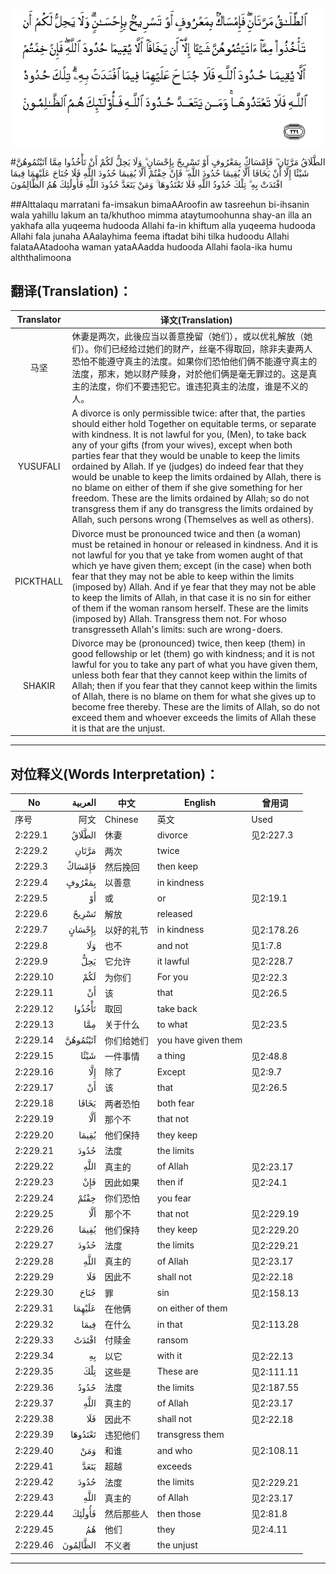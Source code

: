 ![002:229](images/002_229.gif)

#الطَّلَاقُ مَرَّتَانِ ۖ فَإِمْسَاكٌ بِمَعْرُوفٍ أَوْ تَسْرِيحٌ بِإِحْسَانٍ ۗ وَلَا يَحِلُّ لَكُمْ أَنْ تَأْخُذُوا مِمَّا آتَيْتُمُوهُنَّ شَيْئًا إِلَّا أَنْ يَخَافَا أَلَّا يُقِيمَا حُدُودَ اللَّهِ ۖ فَإِنْ خِفْتُمْ أَلَّا يُقِيمَا حُدُودَ اللَّهِ فَلَا جُنَاحَ عَلَيْهِمَا فِيمَا افْتَدَتْ بِهِ ۗ تِلْكَ حُدُودُ اللَّهِ فَلَا تَعْتَدُوهَا ۚ وَمَنْ يَتَعَدَّ حُدُودَ اللَّهِ فَأُولَٰئِكَ هُمُ الظَّالِمُونَ 

##Alttalaqu marratani fa-imsakun bimaAAroofin aw tasreehun bi-ihsanin wala yahillu lakum an ta/khuthoo mimma ataytumoohunna shay-an illa an yakhafa alla yuqeema hudooda Allahi fa-in khiftum alla yuqeema hudooda Allahi fala junaha AAalayhima feema iftadat bihi tilka hudoodu Allahi falataAAtadooha waman yataAAadda hudooda Allahi faola-ika humu alththalimoona 

## 翻译(Translation)：

| Translator | 译文(Translation)                                            |
| :--------: | ------------------------------------------------------------ |
|    马坚    | 休妻是两次，此後应当以善意挽留（她们），或以优礼解放（她们）。你们已经给过她们的财产，丝毫不得取回，除非夫妻两人恐怕不能遵守真主的法度。如果你们恐怕他们俩不能遵守真主的法度，那末，她以财产赎身，对於他们俩是毫无罪过的。这是真主的法度，你们不要违犯它。谁违犯真主的法度，谁是不义的人。 |
|  YUSUFALI  | A divorce is only permissible twice: after that, the parties should either hold Together on equitable terms, or separate with kindness. It is not lawful for you, (Men), to take back any of your gifts (from your wives), except when both parties fear that they would be unable to keep the limits ordained by Allah. If ye (judges) do indeed fear that they would be unable to keep the limits ordained by Allah, there is no blame on either of them if she give something for her freedom. These are the limits ordained by Allah; so do not transgress them if any do transgress the limits ordained by Allah, such persons wrong (Themselves as well as others). |
| PICKTHALL  | Divorce must be pronounced twice and then (a woman) must be retained in honour or released in kindness. And it is not lawful for you that ye take from women aught of that which ye have given them; except (in the case) when both fear that they may not be able to keep within the limits (imposed by) Allah. And if ye fear that they may not be able to keep the limits of Allah, in that case it is no sin for either of them if the woman ransom herself. These are the limits (imposed by) Allah. Transgress them not. For whoso transgresseth Allah's limits: such are wrong-doers. |
|   SHAKIR   | Divorce may be (pronounced) twice, then keep (them) in good fellowship or let (them) go with kindness; and it is not lawful for you to take any part of what you have given them, unless both fear that they cannot keep within the limits of Allah; then if you fear that they cannot keep within the limits of Allah, there is no blame on them for what she gives up to become free thereby. These are the limits of Allah, so do not exceed them and whoever exceeds the limits of Allah these it is that are the unjust. |

---

## 对位释义(Words Interpretation)：

| No   | العربية | 中文    | English | 曾用词 |
| ---- | ------: | ------- | ------- | ------ |
| 序号 |    阿文 | Chinese | 英文    | Used   |
| 2:229.1  | الطَّلَاقُ   | 休妻       | divorce             | 见2:227.3  |
| 2:229.2  | مَرَّتَانِ    | 两次       | twice               |            |
| 2:229.3  | فَإِمْسَاكٌ   | 然后挽回   | then keep           |            |
| 2:229.4  | بِمَعْرُوفٍ   | 以善意     | in kindness         |            |
| 2:229.5  | أَوْ       | 或         | or                  | 见2:19.1   |
| 2:229.6  | تَسْرِيحٌ    | 解放       | released            |            |
| 2:229.7  | بِإِحْسَانٍ   | 以好的礼节 | in kindness         | 见2:178.26 |
| 2:229.8  | وَلَا      | 也不       | and not             | 见1:7.8    |
| 2:229.9  | يَحِلُّ      | 它允许     | it lawful           | 见2:228.7  |
| 2:229.10 | لَكُمْ      | 为你们     | For you             | 见2:22.3   |
| 2:229.11 | أَنْ       | 该         | that                | 见2:26.5   |
| 2:229.12 | تَأْخُذُوا   | 取回       | take back           |            |
| 2:229.13 | مِمَّا      | 关于什么   | to what             | 见2:23.5   |
| 2:229.14 | آتَيْتُمُوهُنَّ | 你们给她们 | you have given them |            |
| 2:229.15 | شَيْئًا     | 一件事情   | a thing             | 见2:48.8   |
| 2:229.16 | إِلَّا      | 除了       | Except              | 见2:9.7    |
| 2:229.17 | أَنْ       | 该         | that                | 见2:26.5   |
| 2:229.18 | يَخَافَا    | 两者恐怕   | both fear           |            |
| 2:229.19 | أَلَّا      | 那个不     | that not            |            |
| 2:229.20 | يُقِيمَا    | 他们保持   | they keep           |            |
| 2:229.21 | حُدُودَ     | 法度       | the limits          |            |
| 2:229.22 |     اللَّهِ | 真主的     | of Allah            | 见2:23.17  |
| 2:229.23 | فَإِنْ      | 因此如果   | then if             | 见2:24.1   |
| 2:229.24 | خِفْتُمْ     | 你们恐怕   | you fear            |            |
| 2:229.25 | أَلَّا      | 那个不     | that not            | 见2:229.19 |
| 2:229.26 | يُقِيمَا    | 他们保持   | they keep           | 见2:229.20 |
| 2:229.27 | حُدُودَ     | 法度       | the limits          | 见2:229.21 |
| 2:229.28 |     اللَّهِ | 真主的     | of Allah            | 见2:23.17  |
| 2:229.29 | فَلَا      | 因此不     | shall not           | 见2:22.18  |
| 2:229.30 | جُنَاحَ     | 罪         | sin                 | 见2:158.13 |
| 2:229.31 | عَلَيْهِمَا   | 在他俩     | on either of them   |            |
| 2:229.32 | فِيمَا     | 在什么     | in that             | 见2:113.28 |
| 2:229.33 | افْتَدَتْ    | 付赎金     | ransom              |            |
| 2:229.34 | بِهِ       | 以它       | with it             | 见2:22.13  |
| 2:229.35 | تِلْكَ      | 这些是    | These are           | 见2:111.11 |
| 2:229.36 | حُدُودُ     | 法度       | the limits          | 见2:187.55 |
| 2:229.37 |     اللَّهِ | 真主的     | of Allah            | 见2:23.17  |
| 2:229.38 | فَلَا      | 因此不     | shall not           | 见2:22.18  |
| 2:229.39 | تَعْتَدُوهَا  | 违犯他们   | transgress them     |            |
| 2:229.40 | وَمَنْ      | 和谁       | and who             | 见2:108.11 |
| 2:229.41 | يَتَعَدَّ     | 超越     | exceeds             |            |
| 2:229.42 | حُدُودَ     | 法度       | the limits          | 见2:229.21 |
| 2:229.43 |     اللَّهِ | 真主的     | of Allah            | 见2:23.17  |
| 2:229.44 | فَأُولَٰئِكَ   | 然后那些人 | then those          | 见2:81.8   |
| 2:229.45 | هُمُ       | 他们       | they                | 见2:4.11   |
| 2:229.46 | الظَّالِمُونَ | 不义者     | the unjust          |            |

---
